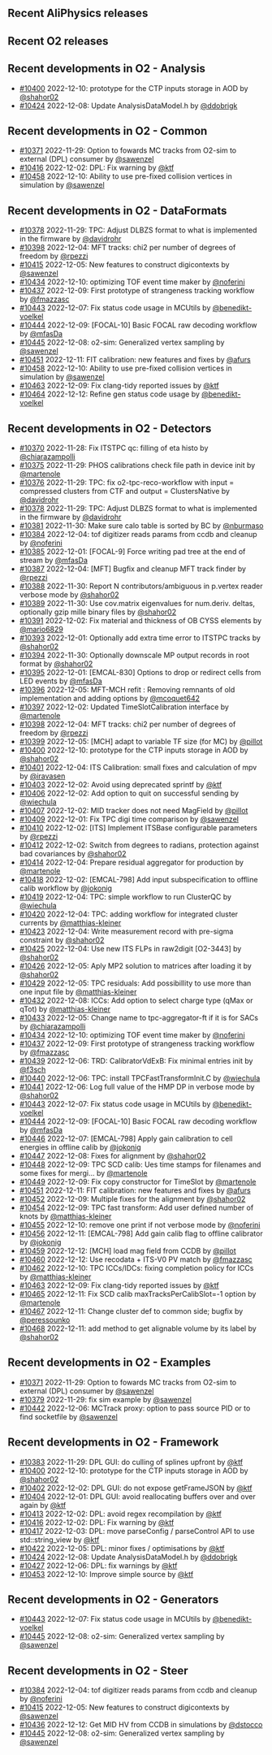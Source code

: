 ## Recent AliPhysics releases
## Recent O2 releases
## Recent developments in O2 - Analysis
- [\#10400](https://github.com/AliceO2Group/AliceO2/pull/10400) 2022-12-10: prototype for the CTP inputs storage in AOD by [@shahor02](https://github.com/shahor02)
- [\#10424](https://github.com/AliceO2Group/AliceO2/pull/10424) 2022-12-08: Update AnalysisDataModel.h by [@ddobrigk](https://github.com/ddobrigk)
## Recent developments in O2 - Common
- [\#10371](https://github.com/AliceO2Group/AliceO2/pull/10371) 2022-11-29: Option to fowards MC tracks from O2-sim to external (DPL) consumer by [@sawenzel](https://github.com/sawenzel)
- [\#10416](https://github.com/AliceO2Group/AliceO2/pull/10416) 2022-12-02: DPL: Fix warning by [@ktf](https://github.com/ktf)
- [\#10458](https://github.com/AliceO2Group/AliceO2/pull/10458) 2022-12-10: Ability to use pre-fixed collision vertices in simulation by [@sawenzel](https://github.com/sawenzel)
## Recent developments in O2 - DataFormats
- [\#10378](https://github.com/AliceO2Group/AliceO2/pull/10378) 2022-11-29: TPC: Adjust DLBZS format to what is implemented in the firmware by [@davidrohr](https://github.com/davidrohr)
- [\#10398](https://github.com/AliceO2Group/AliceO2/pull/10398) 2022-12-04: MFT tracks: chi2 per number of degrees of freedom by [@rpezzi](https://github.com/rpezzi)
- [\#10415](https://github.com/AliceO2Group/AliceO2/pull/10415) 2022-12-05: New features to construct digicontexts by [@sawenzel](https://github.com/sawenzel)
- [\#10434](https://github.com/AliceO2Group/AliceO2/pull/10434) 2022-12-10: optimizing TOF event time maker by [@noferini](https://github.com/noferini)
- [\#10437](https://github.com/AliceO2Group/AliceO2/pull/10437) 2022-12-09: First prototype of strangeness tracking workflow by [@fmazzasc](https://github.com/fmazzasc)
- [\#10443](https://github.com/AliceO2Group/AliceO2/pull/10443) 2022-12-07: Fix status code usage in MCUtils by [@benedikt-voelkel](https://github.com/benedikt-voelkel)
- [\#10444](https://github.com/AliceO2Group/AliceO2/pull/10444) 2022-12-09: [FOCAL-10] Basic FOCAL raw decoding workflow by [@mfasDa](https://github.com/mfasDa)
- [\#10445](https://github.com/AliceO2Group/AliceO2/pull/10445) 2022-12-08: o2-sim: Generalized vertex sampling by [@sawenzel](https://github.com/sawenzel)
- [\#10451](https://github.com/AliceO2Group/AliceO2/pull/10451) 2022-12-11: FIT calibration: new features and fixes by [@afurs](https://github.com/afurs)
- [\#10458](https://github.com/AliceO2Group/AliceO2/pull/10458) 2022-12-10: Ability to use pre-fixed collision vertices in simulation by [@sawenzel](https://github.com/sawenzel)
- [\#10463](https://github.com/AliceO2Group/AliceO2/pull/10463) 2022-12-09: Fix clang-tidy reported issues by [@ktf](https://github.com/ktf)
- [\#10464](https://github.com/AliceO2Group/AliceO2/pull/10464) 2022-12-12: Refine gen status code usage by [@benedikt-voelkel](https://github.com/benedikt-voelkel)
## Recent developments in O2 - Detectors
- [\#10370](https://github.com/AliceO2Group/AliceO2/pull/10370) 2022-11-28: Fix ITSTPC qc: filling of eta histo by [@chiarazampolli](https://github.com/chiarazampolli)
- [\#10375](https://github.com/AliceO2Group/AliceO2/pull/10375) 2022-11-29: PHOS calibrations check file path in device init by [@martenole](https://github.com/martenole)
- [\#10376](https://github.com/AliceO2Group/AliceO2/pull/10376) 2022-11-29: TPC: fix o2-tpc-reco-workflow with input = compressed clusters from CTF and output = ClustersNative by [@davidrohr](https://github.com/davidrohr)
- [\#10378](https://github.com/AliceO2Group/AliceO2/pull/10378) 2022-11-29: TPC: Adjust DLBZS format to what is implemented in the firmware by [@davidrohr](https://github.com/davidrohr)
- [\#10381](https://github.com/AliceO2Group/AliceO2/pull/10381) 2022-11-30: Make sure calo table is sorted by BC by [@nburmaso](https://github.com/nburmaso)
- [\#10384](https://github.com/AliceO2Group/AliceO2/pull/10384) 2022-12-04: tof digitizer reads params from ccdb and cleanup by [@noferini](https://github.com/noferini)
- [\#10385](https://github.com/AliceO2Group/AliceO2/pull/10385) 2022-12-01: [FOCAL-9] Force writing pad tree at the end of stream by [@mfasDa](https://github.com/mfasDa)
- [\#10387](https://github.com/AliceO2Group/AliceO2/pull/10387) 2022-12-04: [MFT] Bugfix and cleanup MFT track finder by [@rpezzi](https://github.com/rpezzi)
- [\#10388](https://github.com/AliceO2Group/AliceO2/pull/10388) 2022-11-30: Report N contributors/ambiguous in p.vertex reader verbose mode by [@shahor02](https://github.com/shahor02)
- [\#10389](https://github.com/AliceO2Group/AliceO2/pull/10389) 2022-11-30: Use cov.matrix eigenvalues for num.deriv. deltas, optionally gzip mille binary files by [@shahor02](https://github.com/shahor02)
- [\#10391](https://github.com/AliceO2Group/AliceO2/pull/10391) 2022-12-02: Fix material and thickness of OB CYSS elements by [@mario6829](https://github.com/mario6829)
- [\#10393](https://github.com/AliceO2Group/AliceO2/pull/10393) 2022-12-01: Optionally add extra time error to ITSTPC tracks by [@shahor02](https://github.com/shahor02)
- [\#10394](https://github.com/AliceO2Group/AliceO2/pull/10394) 2022-11-30: Optionally downscale MP output records in root format by [@shahor02](https://github.com/shahor02)
- [\#10395](https://github.com/AliceO2Group/AliceO2/pull/10395) 2022-12-01: [EMCAL-830] Options to drop or redirect cells from LED events by [@mfasDa](https://github.com/mfasDa)
- [\#10396](https://github.com/AliceO2Group/AliceO2/pull/10396) 2022-12-05: MFT-MCH refit : Removing remnants of old implementation and adding options by [@mcoquet642](https://github.com/mcoquet642)
- [\#10397](https://github.com/AliceO2Group/AliceO2/pull/10397) 2022-12-02: Updated TimeSlotCalibration interface by [@martenole](https://github.com/martenole)
- [\#10398](https://github.com/AliceO2Group/AliceO2/pull/10398) 2022-12-04: MFT tracks: chi2 per number of degrees of freedom by [@rpezzi](https://github.com/rpezzi)
- [\#10399](https://github.com/AliceO2Group/AliceO2/pull/10399) 2022-12-05: [MCH] adapt to variable TF size (for MC) by [@pillot](https://github.com/pillot)
- [\#10400](https://github.com/AliceO2Group/AliceO2/pull/10400) 2022-12-10: prototype for the CTP inputs storage in AOD by [@shahor02](https://github.com/shahor02)
- [\#10401](https://github.com/AliceO2Group/AliceO2/pull/10401) 2022-12-04: ITS Calibration: small fixes and calculation of mpv by [@iravasen](https://github.com/iravasen)
- [\#10403](https://github.com/AliceO2Group/AliceO2/pull/10403) 2022-12-02: Avoid using deprecated sprintf by [@ktf](https://github.com/ktf)
- [\#10406](https://github.com/AliceO2Group/AliceO2/pull/10406) 2022-12-02: Add option to quit on successful sending by [@wiechula](https://github.com/wiechula)
- [\#10407](https://github.com/AliceO2Group/AliceO2/pull/10407) 2022-12-02: MID tracker does not need MagField by [@pillot](https://github.com/pillot)
- [\#10409](https://github.com/AliceO2Group/AliceO2/pull/10409) 2022-12-01: Fix TPC digi time comparison by [@sawenzel](https://github.com/sawenzel)
- [\#10410](https://github.com/AliceO2Group/AliceO2/pull/10410) 2022-12-02: [ITS] Implement ITSBase configurable parameters by [@rpezzi](https://github.com/rpezzi)
- [\#10412](https://github.com/AliceO2Group/AliceO2/pull/10412) 2022-12-02: Switch from degrees to radians, protection against bad covariances by [@shahor02](https://github.com/shahor02)
- [\#10414](https://github.com/AliceO2Group/AliceO2/pull/10414) 2022-12-04: Prepare residual aggregator for production by [@martenole](https://github.com/martenole)
- [\#10418](https://github.com/AliceO2Group/AliceO2/pull/10418) 2022-12-02: [EMCAL-798] Add input subspecification to offline calib workflow by [@jokonig](https://github.com/jokonig)
- [\#10419](https://github.com/AliceO2Group/AliceO2/pull/10419) 2022-12-04: TPC: simple workflow to run ClusterQC by [@wiechula](https://github.com/wiechula)
- [\#10420](https://github.com/AliceO2Group/AliceO2/pull/10420) 2022-12-04: TPC: adding workflow for integrated cluster currents by [@matthias-kleiner](https://github.com/matthias-kleiner)
- [\#10423](https://github.com/AliceO2Group/AliceO2/pull/10423) 2022-12-04: Write measurement record with pre-sigma constraint by [@shahor02](https://github.com/shahor02)
- [\#10425](https://github.com/AliceO2Group/AliceO2/pull/10425) 2022-12-04: Use new ITS FLPs in raw2digit [O2-3443] by [@shahor02](https://github.com/shahor02)
- [\#10426](https://github.com/AliceO2Group/AliceO2/pull/10426) 2022-12-05: Aply MP2 solution to matrices after loading it by [@shahor02](https://github.com/shahor02)
- [\#10429](https://github.com/AliceO2Group/AliceO2/pull/10429) 2022-12-05: TPC residuals: Add possibillity to use more than one input file by [@matthias-kleiner](https://github.com/matthias-kleiner)
- [\#10432](https://github.com/AliceO2Group/AliceO2/pull/10432) 2022-12-08: ICCs: Add option to select charge type (qMax or qTot) by [@matthias-kleiner](https://github.com/matthias-kleiner)
- [\#10433](https://github.com/AliceO2Group/AliceO2/pull/10433) 2022-12-05: Change name to tpc-aggregator-ft if it is for SACs by [@chiarazampolli](https://github.com/chiarazampolli)
- [\#10434](https://github.com/AliceO2Group/AliceO2/pull/10434) 2022-12-10: optimizing TOF event time maker by [@noferini](https://github.com/noferini)
- [\#10437](https://github.com/AliceO2Group/AliceO2/pull/10437) 2022-12-09: First prototype of strangeness tracking workflow by [@fmazzasc](https://github.com/fmazzasc)
- [\#10439](https://github.com/AliceO2Group/AliceO2/pull/10439) 2022-12-06: TRD: CalibratorVdExB: Fix minimal entries init by [@f3sch](https://github.com/f3sch)
- [\#10440](https://github.com/AliceO2Group/AliceO2/pull/10440) 2022-12-06: TPC: install TPCFastTransformInit.C by [@wiechula](https://github.com/wiechula)
- [\#10441](https://github.com/AliceO2Group/AliceO2/pull/10441) 2022-12-06: Log full value of the HMP DP in verbose mode by [@shahor02](https://github.com/shahor02)
- [\#10443](https://github.com/AliceO2Group/AliceO2/pull/10443) 2022-12-07: Fix status code usage in MCUtils by [@benedikt-voelkel](https://github.com/benedikt-voelkel)
- [\#10444](https://github.com/AliceO2Group/AliceO2/pull/10444) 2022-12-09: [FOCAL-10] Basic FOCAL raw decoding workflow by [@mfasDa](https://github.com/mfasDa)
- [\#10446](https://github.com/AliceO2Group/AliceO2/pull/10446) 2022-12-07: [EMCAL-798] Apply gain calibration to cell energies in offline calib by [@jokonig](https://github.com/jokonig)
- [\#10447](https://github.com/AliceO2Group/AliceO2/pull/10447) 2022-12-08: Fixes for alignment by [@shahor02](https://github.com/shahor02)
- [\#10448](https://github.com/AliceO2Group/AliceO2/pull/10448) 2022-12-09: TPC SCD calib: Ues time stamps for filenames and some fixes for mergi… by [@martenole](https://github.com/martenole)
- [\#10449](https://github.com/AliceO2Group/AliceO2/pull/10449) 2022-12-09: Fix copy constructor for TimeSlot by [@martenole](https://github.com/martenole)
- [\#10451](https://github.com/AliceO2Group/AliceO2/pull/10451) 2022-12-11: FIT calibration: new features and fixes by [@afurs](https://github.com/afurs)
- [\#10452](https://github.com/AliceO2Group/AliceO2/pull/10452) 2022-12-09: Multiple fixes for the alignment by [@shahor02](https://github.com/shahor02)
- [\#10454](https://github.com/AliceO2Group/AliceO2/pull/10454) 2022-12-09: TPC fast transform: Add user defined number of knots by [@matthias-kleiner](https://github.com/matthias-kleiner)
- [\#10455](https://github.com/AliceO2Group/AliceO2/pull/10455) 2022-12-10: remove one print if not verbose mode by [@noferini](https://github.com/noferini)
- [\#10456](https://github.com/AliceO2Group/AliceO2/pull/10456) 2022-12-11: [EMCAL-798] Add gain calib flag to offline calibrator by [@jokonig](https://github.com/jokonig)
- [\#10459](https://github.com/AliceO2Group/AliceO2/pull/10459) 2022-12-12: [MCH] load mag field from CCDB by [@pillot](https://github.com/pillot)
- [\#10460](https://github.com/AliceO2Group/AliceO2/pull/10460) 2022-12-12: Use recodata + ITS-V0 PV match by [@fmazzasc](https://github.com/fmazzasc)
- [\#10462](https://github.com/AliceO2Group/AliceO2/pull/10462) 2022-12-10: TPC ICCs/IDCs: fixing completion policy for ICCs by [@matthias-kleiner](https://github.com/matthias-kleiner)
- [\#10463](https://github.com/AliceO2Group/AliceO2/pull/10463) 2022-12-09: Fix clang-tidy reported issues by [@ktf](https://github.com/ktf)
- [\#10465](https://github.com/AliceO2Group/AliceO2/pull/10465) 2022-12-11: Fix SCD calib maxTracksPerCalibSlot=-1 option by [@martenole](https://github.com/martenole)
- [\#10467](https://github.com/AliceO2Group/AliceO2/pull/10467) 2022-12-11: Change cluster def to common side; bugfix by [@peressounko](https://github.com/peressounko)
- [\#10468](https://github.com/AliceO2Group/AliceO2/pull/10468) 2022-12-11: add method to get alignable volume by its label by [@shahor02](https://github.com/shahor02)
## Recent developments in O2 - Examples
- [\#10371](https://github.com/AliceO2Group/AliceO2/pull/10371) 2022-11-29: Option to fowards MC tracks from O2-sim to external (DPL) consumer by [@sawenzel](https://github.com/sawenzel)
- [\#10379](https://github.com/AliceO2Group/AliceO2/pull/10379) 2022-11-29: fix sim example by [@sawenzel](https://github.com/sawenzel)
- [\#10442](https://github.com/AliceO2Group/AliceO2/pull/10442) 2022-12-06: MCTrack proxy: option to pass source PID or to find socketfile by [@sawenzel](https://github.com/sawenzel)
## Recent developments in O2 - Framework
- [\#10383](https://github.com/AliceO2Group/AliceO2/pull/10383) 2022-11-29: DPL GUI: do culling of splines upfront by [@ktf](https://github.com/ktf)
- [\#10400](https://github.com/AliceO2Group/AliceO2/pull/10400) 2022-12-10: prototype for the CTP inputs storage in AOD by [@shahor02](https://github.com/shahor02)
- [\#10402](https://github.com/AliceO2Group/AliceO2/pull/10402) 2022-12-02: DPL GUI: do not expose getFrameJSON by [@ktf](https://github.com/ktf)
- [\#10404](https://github.com/AliceO2Group/AliceO2/pull/10404) 2022-12-01: DPL GUI: avoid reallocating buffers over and over again by [@ktf](https://github.com/ktf)
- [\#10413](https://github.com/AliceO2Group/AliceO2/pull/10413) 2022-12-02: DPL: avoid regex recompilation by [@ktf](https://github.com/ktf)
- [\#10416](https://github.com/AliceO2Group/AliceO2/pull/10416) 2022-12-02: DPL: Fix warning by [@ktf](https://github.com/ktf)
- [\#10417](https://github.com/AliceO2Group/AliceO2/pull/10417) 2022-12-03: DPL: move parseConfig / parseControl API to use std::string_view by [@ktf](https://github.com/ktf)
- [\#10422](https://github.com/AliceO2Group/AliceO2/pull/10422) 2022-12-05: DPL: minor fixes / optimisations by [@ktf](https://github.com/ktf)
- [\#10424](https://github.com/AliceO2Group/AliceO2/pull/10424) 2022-12-08: Update AnalysisDataModel.h by [@ddobrigk](https://github.com/ddobrigk)
- [\#10427](https://github.com/AliceO2Group/AliceO2/pull/10427) 2022-12-06: DPL: fix warnings by [@ktf](https://github.com/ktf)
- [\#10453](https://github.com/AliceO2Group/AliceO2/pull/10453) 2022-12-10: Improve simple source by [@ktf](https://github.com/ktf)
## Recent developments in O2 - Generators
- [\#10443](https://github.com/AliceO2Group/AliceO2/pull/10443) 2022-12-07: Fix status code usage in MCUtils by [@benedikt-voelkel](https://github.com/benedikt-voelkel)
- [\#10445](https://github.com/AliceO2Group/AliceO2/pull/10445) 2022-12-08: o2-sim: Generalized vertex sampling by [@sawenzel](https://github.com/sawenzel)
## Recent developments in O2 - Steer
- [\#10384](https://github.com/AliceO2Group/AliceO2/pull/10384) 2022-12-04: tof digitizer reads params from ccdb and cleanup by [@noferini](https://github.com/noferini)
- [\#10415](https://github.com/AliceO2Group/AliceO2/pull/10415) 2022-12-05: New features to construct digicontexts by [@sawenzel](https://github.com/sawenzel)
- [\#10436](https://github.com/AliceO2Group/AliceO2/pull/10436) 2022-12-12: Get MID HV from CCDB in simulations by [@dstocco](https://github.com/dstocco)
- [\#10445](https://github.com/AliceO2Group/AliceO2/pull/10445) 2022-12-08: o2-sim: Generalized vertex sampling by [@sawenzel](https://github.com/sawenzel)
